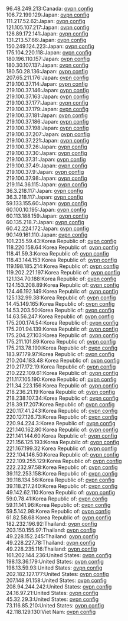 96.48.249.213:Canada: [ovpn config](vpn/96_48_249_213.ovpn)  
106.72.199.129:Japan: [ovpn config](vpn/106_72_199_129.ovpn)  
111.217.52.62:Japan: [ovpn config](vpn/111_217_52_62.ovpn)  
121.105.107.217:Japan: [ovpn config](vpn/121_105_107_217.ovpn)  
126.89.172.141:Japan: [ovpn config](vpn/126_89_172_141.ovpn)  
131.213.57.66:Japan: [ovpn config](vpn/131_213_57_66.ovpn)  
150.249.124.223:Japan: [ovpn config](vpn/150_249_124_223.ovpn)  
175.104.220.118:Japan: [ovpn config](vpn/175_104_220_118.ovpn)  
180.196.110.157:Japan: [ovpn config](vpn/180_196_110_157.ovpn)  
180.30.107.137:Japan: [ovpn config](vpn/180_30_107_137.ovpn)  
180.50.28.136:Japan: [ovpn config](vpn/180_50_28_136.ovpn)  
207.65.211.176:Japan: [ovpn config](vpn/207_65_211_176.ovpn)  
219.100.37.114:Japan: [ovpn config](vpn/219_100_37_114.ovpn)  
219.100.37.146:Japan: [ovpn config](vpn/219_100_37_146.ovpn)  
219.100.37.163:Japan: [ovpn config](vpn/219_100_37_163.ovpn)  
219.100.37.177:Japan: [ovpn config](vpn/219_100_37_177.ovpn)  
219.100.37.179:Japan: [ovpn config](vpn/219_100_37_179.ovpn)  
219.100.37.181:Japan: [ovpn config](vpn/219_100_37_181.ovpn)  
219.100.37.186:Japan: [ovpn config](vpn/219_100_37_186.ovpn)  
219.100.37.198:Japan: [ovpn config](vpn/219_100_37_198.ovpn)  
219.100.37.207:Japan: [ovpn config](vpn/219_100_37_207.ovpn)  
219.100.37.221:Japan: [ovpn config](vpn/219_100_37_221.ovpn)  
219.100.37.26:Japan: [ovpn config](vpn/219_100_37_26.ovpn)  
219.100.37.30:Japan: [ovpn config](vpn/219_100_37_30.ovpn)  
219.100.37.31:Japan: [ovpn config](vpn/219_100_37_31.ovpn)  
219.100.37.49:Japan: [ovpn config](vpn/219_100_37_49.ovpn)  
219.100.37.9:Japan: [ovpn config](vpn/219_100_37_9.ovpn)  
219.100.37.98:Japan: [ovpn config](vpn/219_100_37_98.ovpn)  
219.114.36.115:Japan: [ovpn config](vpn/219_114_36_115.ovpn)  
36.3.218.117:Japan: [ovpn config](vpn/36_3_218_117.ovpn)  
36.3.218.117:Japan: [ovpn config](vpn/36_3_218_117.ovpn)  
59.133.155.60:Japan: [ovpn config](vpn/59_133_155_60.ovpn)  
60.100.10.195:Japan: [ovpn config](vpn/60_100_10_195.ovpn)  
60.113.188.159:Japan: [ovpn config](vpn/60_113_188_159.ovpn)  
60.135.218.7:Japan: [ovpn config](vpn/60_135_218_7.ovpn)  
60.42.224.172:Japan: [ovpn config](vpn/60_42_224_172.ovpn)  
90.149.161.110:Japan: [ovpn config](vpn/90_149_161_110.ovpn)  
101.235.59.43:Korea Republic of: [ovpn config](vpn/101_235_59_43.ovpn)  
118.220.158.64:Korea Republic of: [ovpn config](vpn/118_220_158_64.ovpn)  
118.41.59.3:Korea Republic of: [ovpn config](vpn/118_41_59_3.ovpn)  
118.43.144.153:Korea Republic of: [ovpn config](vpn/118_43_144_153.ovpn)  
119.198.185.214:Korea Republic of: [ovpn config](vpn/119_198_185_214.ovpn)  
119.202.221.197:Korea Republic of: [ovpn config](vpn/119_202_221_197.ovpn)  
121.134.70.188:Korea Republic of: [ovpn config](vpn/121_134_70_188.ovpn)  
124.153.208.89:Korea Republic of: [ovpn config](vpn/124_153_208_89.ovpn)  
124.46.192.149:Korea Republic of: [ovpn config](vpn/124_46_192_149.ovpn)  
125.132.99.38:Korea Republic of: [ovpn config](vpn/125_132_99_38.ovpn)  
14.45.149.165:Korea Republic of: [ovpn config](vpn/14_45_149_165.ovpn)  
14.53.203.50:Korea Republic of: [ovpn config](vpn/14_53_203_50.ovpn)  
14.63.56.247:Korea Republic of: [ovpn config](vpn/14_63_56_247.ovpn)  
175.200.174.54:Korea Republic of: [ovpn config](vpn/175_200_174_54.ovpn)  
175.201.94.139:Korea Republic of: [ovpn config](vpn/175_201_94_139.ovpn)  
175.204.27.103:Korea Republic of: [ovpn config](vpn/175_204_27_103.ovpn)  
175.211.101.89:Korea Republic of: [ovpn config](vpn/175_211_101_89.ovpn)  
175.213.78.190:Korea Republic of: [ovpn config](vpn/175_213_78_190.ovpn)  
183.97.179.97:Korea Republic of: [ovpn config](vpn/183_97_179_97.ovpn)  
210.204.183.48:Korea Republic of: [ovpn config](vpn/210_204_183_48.ovpn)  
210.217.172.19:Korea Republic of: [ovpn config](vpn/210_217_172_19.ovpn)  
210.222.109.61:Korea Republic of: [ovpn config](vpn/210_222_109_61.ovpn)  
211.117.105.190:Korea Republic of: [ovpn config](vpn/211_117_105_190.ovpn)  
211.34.223.156:Korea Republic of: [ovpn config](vpn/211_34_223_156.ovpn)  
218.236.21.19:Korea Republic of: [ovpn config](vpn/218_236_21_19.ovpn)  
218.238.107.34:Korea Republic of: [ovpn config](vpn/218_238_107_34.ovpn)  
218.39.17.207:Korea Republic of: [ovpn config](vpn/218_39_17_207.ovpn)  
220.117.41.243:Korea Republic of: [ovpn config](vpn/220_117_41_243.ovpn)  
220.127.126.73:Korea Republic of: [ovpn config](vpn/220_127_126_73.ovpn)  
220.94.224.3:Korea Republic of: [ovpn config](vpn/220_94_224_3.ovpn)  
221.140.162.80:Korea Republic of: [ovpn config](vpn/221_140_162_80.ovpn)  
221.141.144.60:Korea Republic of: [ovpn config](vpn/221_141_144_60.ovpn)  
221.156.125.193:Korea Republic of: [ovpn config](vpn/221_156_125_193.ovpn)  
221.167.199.32:Korea Republic of: [ovpn config](vpn/221_167_199_32.ovpn)  
222.104.146.50:Korea Republic of: [ovpn config](vpn/222_104_146_50.ovpn)  
222.109.255.129:Korea Republic of: [ovpn config](vpn/222_109_255_129.ovpn)  
222.232.97.58:Korea Republic of: [ovpn config](vpn/222_232_97_58.ovpn)  
39.112.253.158:Korea Republic of: [ovpn config](vpn/39_112_253_158.ovpn)  
39.118.134.56:Korea Republic of: [ovpn config](vpn/39_118_134_56.ovpn)  
39.118.217.240:Korea Republic of: [ovpn config](vpn/39_118_217_240.ovpn)  
49.142.62.110:Korea Republic of: [ovpn config](vpn/49_142_62_110.ovpn)  
59.0.78.41:Korea Republic of: [ovpn config](vpn/59_0_78_41.ovpn)  
59.11.141.96:Korea Republic of: [ovpn config](vpn/59_11_141_96.ovpn)  
59.5.142.98:Korea Republic of: [ovpn config](vpn/59_5_142_98.ovpn)  
61.82.58.68:Korea Republic of: [ovpn config](vpn/61_82_58_68.ovpn)  
182.232.196.92:Thailand: [ovpn config](vpn/182_232_196_92.ovpn)  
203.150.155.97:Thailand: [ovpn config](vpn/203_150_155_97.ovpn)  
49.228.152.245:Thailand: [ovpn config](vpn/49_228_152_245.ovpn)  
49.228.227.78:Thailand: [ovpn config](vpn/49_228_227_78.ovpn)  
49.228.235.116:Thailand: [ovpn config](vpn/49_228_235_116.ovpn)  
161.202.144.236:United States: [ovpn config](vpn/161_202_144_236.ovpn)  
198.13.36.179:United States: [ovpn config](vpn/198_13_36_179.ovpn)  
198.13.59.93:United States: [ovpn config](vpn/198_13_59_93.ovpn)  
202.182.127.177:United States: [ovpn config](vpn/202_182_127_177.ovpn)  
207.148.91.158:United States: [ovpn config](vpn/207_148_91_158.ovpn)  
208.94.244.242:United States: [ovpn config](vpn/208_94_244_242.ovpn)  
24.16.97.21:United States: [ovpn config](vpn/24_16_97_21.ovpn)  
45.32.29.3:United States: [ovpn config](vpn/45_32_29_3.ovpn)  
73.116.85.210:United States: [ovpn config](vpn/73_116_85_210.ovpn)  
42.118.129.130:Viet Nam: [ovpn config](vpn/42_118_129_130.ovpn)  
